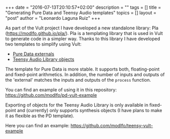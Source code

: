 +++
date = "2016-07-13T20:10:57+02:00"
description = ""
tags = []
title = "Generating Pure Data and Teensy Audio templates"
topics = []
layout = "post"
author = "Leonardo Laguna Ruiz"
+++

As part of the Vult project I have developed a new standalone library: Pla (https://modlfo.github.io/pla/). Pla is a templating library that is used in Vult to generate code in a simpler way. Thanks to this library I have developed two templates to simplify using Vult:

<!--more-->

- [Pure Data externals](https://github.com/modlfo/pd-vult-example)
- [Teensy Audio Library objects](https://github.com/modlfo/pd-vult-example)

The template for Pure Data is more stable. It supports both, floating-point and fixed-point arithmetics. In addition, the number of inputs and outputs of the 'external' matches the inputs and outputs of the `process` function.

You can find an example of using it in this repository: https://github.com/modlfo/pd-vult-example

Exporting of objects for the Teensy Audio Library is only available in fixed-point and (currently) only supports synthesis objects (I have plans to make it as flexible as the PD template).

Here you can find an example: https://github.com/modlfo/teensy-vult-example

